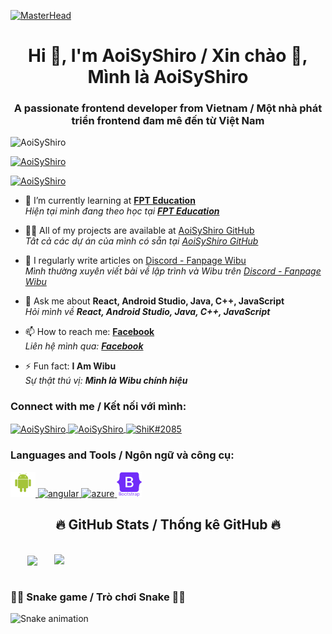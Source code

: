 [![MasterHead](https://1.bp.blogspot.com/-7A4WynwLsMw/XbBpCXG8fHI/AAAAAAAAMt4/uOa1bpLskYgrwGbllhSu2SDj_Mig8SXJQCLcBGAsYHQ/s1600/2000_600px.gif)](https://rishavchanda.io)

<h1 align="center">Hi 👋, I'm AoiSyShiro / Xin chào 👋, Mình là AoiSyShiro</h1>
<h3 align="center">A passionate frontend developer from Vietnam / Một nhà phát triển frontend đam mê đến từ Việt Nam</h3>

<p align="left"> 
  <img src="https://komarev.com/ghpvc/?username=AoiSyShiro&label=Profile%20views/Lượt%20xem%20trang%20cá%20nhân&color=0e75b6&style=flat" alt="AoiSyShiro" /> 
</p>

<p align="left"> 
  <a href="https://github.com/ryo-ma/github-profile-trophy">
    <img src="https://github-profile-trophy.vercel.app/?username=AoiSyShiro" alt="AoiSyShiro" />
  </a> 
</p>

<p align="left"> 
  <a href="https://x.com/AoiSyShiro" target="blank">
    <img src="https://img.shields.io/twitter/follow/AoiSyShiro?logo=twitter&style=for-the-badge" alt="AoiSyShiro" />
  </a> 
</p>

- 🌱 I’m currently learning at [**FPT Education**](https://caodang.fpt.edu.vn/)  
  _Hiện tại mình đang theo học tại [**FPT Education**](https://caodang.fpt.edu.vn/)_

- 👨‍💻 All of my projects are available at [AoiSyShiro GitHub](https://github.com/AoiSyShiro)  
  _Tất cả các dự án của mình có sẵn tại [AoiSyShiro GitHub](https://github.com/AoiSyShiro)_

- 📝 I regularly write articles on [Discord - Fanpage Wibu](https://www.facebook.com/AoiSyShiro)  
  _Mình thường xuyên viết bài về lập trình và Wibu trên [Discord - Fanpage Wibu](https://www.facebook.com/AoiSyShiro)_

- 💬 Ask me about **React, Android Studio, Java, C++, JavaScript**  
  _Hỏi mình về **React, Android Studio, Java, C++, JavaScript**_

- 📫 How to reach me: [**Facebook**](https://www.facebook.com/AoiSyShiro)  
  _Liên hệ mình qua: [**Facebook**](https://www.facebook.com/AoiSyShiro)_

- ⚡ Fun fact: **I Am Wibu**  
  _Sự thật thú vị: **Mình là Wibu chính hiệu**_

<h3 align="left">Connect with me / Kết nối với mình:</h3>
<p align="left">
  <a href="https://x.com/AoiSyShiro" target="blank">
    <img align="center" src="https://raw.githubusercontent.com/rahuldkjain/github-profile-readme-generator/master/src/images/icons/Social/twitter.svg" alt="AoiSyShiro" height="30" width="40" />
  </a>
  <a href="https://www.facebook.com/AoiSyShiro" target="blank">
    <img align="center" src="https://raw.githubusercontent.com/rahuldkjain/github-profile-readme-generator/master/src/images/icons/Social/facebook.svg" alt="AoiSyShiro" height="30" width="40" />
  </a>
  <a href="https://discord.gg/i210" target="blank">
    <img align="center" src="https://raw.githubusercontent.com/rahuldkjain/github-profile-readme-generator/master/src/images/icons/Social/discord.svg" alt="ShiK#2085" height="30" width="40" />
  </a>
</p>

<h3 align="left">Languages and Tools / Ngôn ngữ và công cụ:</h3>
<p align="left"> 
  <a href="https://developer.android.com" target="_blank" rel="noreferrer"> 
    <img src="https://raw.githubusercontent.com/devicons/devicon/master/icons/android/android-original-wordmark.svg" alt="android" width="40" height="40"/> 
  </a> 
  <a href="https://angular.io" target="_blank" rel="noreferrer"> 
    <img src="https://angular.io/assets/images/logos/angular/angular.svg" alt="angular" width="40" height="40"/> 
  </a> 
  <a href="https://azure.microsoft.com/en-in/" target="_blank" rel="noreferrer"> 
    <img src="https://www.vectorlogo.zone/logos/microsoft_azure/microsoft_azure-icon.svg" alt="azure" width="40" height="40"/> 
  </a> 
  <a href="https://getbootstrap.com" target="_blank" rel="noreferrer"> 
    <img src="https://raw.githubusercontent.com/devicons/devicon/master/icons/bootstrap/bootstrap-plain-wordmark.svg" alt="bootstrap" width="40" height="40"/> 
  </a> 
  <!-- ... (keep listing the tools as before, in both English and Vietnamese) -->
</p>

<h2 align="center">🔥 GitHub Stats / Thống kê GitHub 🔥</h2>
<br>
<div align="center">
  <a href="#" title="AoiSyShiro">
    <img width="315" align="center" src="https://github-readme-stats.vercel.app/api/top-langs/?username=AoiSyShiro&hide=c%23,powershell,Mathematica,Ruby,Objective-C,Objective-C%2b%2b,Cuda&title_color=61dafb&text_color=ffffff&icon_color=61dafb&bg_color=20232a&langs_count=8&layout=compact&border_color=61dafb&hide_border=true" />
  </a>
  <a href="#" title="AoiSyShiro">
    <img align="right" width="434" src="https://github-readme-stats.vercel.app/api?username=AoiSyShiro&show_icons=true&theme=react&border_color=61dafb&hide_border=true" />
  </a>
</div>

<br>

### 🐍🐍 Snake game / Trò chơi Snake 🐍🐍
![Snake animation](https://github.com/ooalberto/github-contribution-grid-snake.svg/blob/main/github-contribution-grid-snake.svg)
